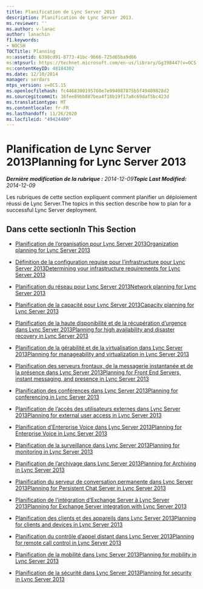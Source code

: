```yaml
---
title: Planification de Lync Server 2013
description: Planification de Lync Server 2013.
ms.reviewer: ''
ms.author: v-lanac
author: lanachin
f1.keywords:
- NOCSH
TOCTitle: Planning
ms:assetid: 6398cd91-8773-41bc-9b66-725d65ba9d66
ms:mtpsurl: https://technet.microsoft.com/en-us/library/Gg398447(v=OCS.15)
ms:contentKeyID: 48184302
ms.date: 12/10/2014
manager: serdars
mtps_version: v=OCS.15
ms.openlocfilehash: fc4468300195760e7e994087875b5f49489828d2
ms.sourcegitcommit: 36fee89bb887bea4f18b19f17a8c69daf5bc423d
ms.translationtype: MT
ms.contentlocale: fr-FR
ms.lasthandoff: 11/26/2020
ms.locfileid: "49424400"
---
```

# <a name="planning-for-lync-server-2013"></a><span data-ttu-id="479e6-103">Planification de Lync Server 2013</span><span class="sxs-lookup"><span data-stu-id="479e6-103">Planning for Lync Server 2013</span></span>

<div data-xmlns="http://www.w3.org/1999/xhtml">

<div class="topic" data-xmlns="http://www.w3.org/1999/xhtml" data-msxsl="urn:schemas-microsoft-com:xslt" data-cs="https://msdn.microsoft.com/">

<div data-asp="https://msdn2.microsoft.com/asp">



</div>

<div id="mainSection">

<div id="mainBody"><span data-ttu-id="479e6-104">

<span> </span></span><span class="sxs-lookup"><span data-stu-id="479e6-104">

<span> </span></span></span>

<span data-ttu-id="479e6-105">_**Dernière modification de la rubrique :** 2014-12-09_</span><span class="sxs-lookup"><span data-stu-id="479e6-105">_**Topic Last Modified:** 2014-12-09_</span></span>

<span data-ttu-id="479e6-106">Les rubriques de cette section expliquent comment planifier un déploiement réussi de Lync Server.</span><span class="sxs-lookup"><span data-stu-id="479e6-106">The topics in this section describe how to plan for a successful Lync Server deployment.</span></span>

<div>

## <a name="in-this-section"></a><span data-ttu-id="479e6-107">Dans cette section</span><span class="sxs-lookup"><span data-stu-id="479e6-107">In This Section</span></span>

  - [<span data-ttu-id="479e6-108">Planification de l’organisation pour Lync Server 2013</span><span class="sxs-lookup"><span data-stu-id="479e6-108">Organization planning for Lync Server 2013</span></span>](lync-server-2013-planning-for-your-organization.md)

  - [<span data-ttu-id="479e6-109">Définition de la configuration requise pour l’infrastructure pour Lync Server 2013</span><span class="sxs-lookup"><span data-stu-id="479e6-109">Determining your infrastructure requirements for Lync Server 2013</span></span>](lync-server-2013-determining-your-infrastructure-requirements.md)

  - [<span data-ttu-id="479e6-110">Planification du réseau pour Lync Server 2013</span><span class="sxs-lookup"><span data-stu-id="479e6-110">Network planning for Lync Server 2013</span></span>](lync-server-2013-network-planning.md)

  - [<span data-ttu-id="479e6-111">Planification de la capacité pour Lync Server 2013</span><span class="sxs-lookup"><span data-stu-id="479e6-111">Capacity planning for Lync Server 2013</span></span>](lync-server-2013-capacity-planning.md)

  - [<span data-ttu-id="479e6-112">Planification de la haute disponibilité et de la récupération d’urgence dans Lync Server 2013</span><span class="sxs-lookup"><span data-stu-id="479e6-112">Planning for high availability and disaster recovery in Lync Server 2013</span></span>](lync-server-2013-planning-for-high-availability-and-disaster-recovery.md)

  - [<span data-ttu-id="479e6-113">Planification de la gérabilité et de la virtualisation dans Lync Server 2013</span><span class="sxs-lookup"><span data-stu-id="479e6-113">Planning for manageability and virtualization in Lync Server 2013</span></span>](lync-server-2013-planning-for-manageability-and-virtualization.md)

  - [<span data-ttu-id="479e6-114">Planification des serveurs frontaux, de la messagerie instantanée et de la présence dans Lync Server 2013</span><span class="sxs-lookup"><span data-stu-id="479e6-114">Planning for Front End Servers, instant messaging, and presence in Lync Server 2013</span></span>](lync-server-2013-planning-for-front-end-servers-instant-messaging-and-presence.md)

  - [<span data-ttu-id="479e6-115">Planification des conférences dans Lync Server 2013</span><span class="sxs-lookup"><span data-stu-id="479e6-115">Planning for conferencing in Lync Server 2013</span></span>](lync-server-2013-planning-for-conferencing.md)

  - [<span data-ttu-id="479e6-116">Planification de l’accès des utilisateurs externes dans Lync Server 2013</span><span class="sxs-lookup"><span data-stu-id="479e6-116">Planning for external user access in Lync Server 2013</span></span>](lync-server-2013-planning-for-external-user-access.md)

  - [<span data-ttu-id="479e6-117">Planification d’Enterprise Voice dans Lync Server 2013</span><span class="sxs-lookup"><span data-stu-id="479e6-117">Planning for Enterprise Voice in Lync Server 2013</span></span>](lync-server-2013-planning-for-enterprise-voice.md)

  - [<span data-ttu-id="479e6-118">Planification de la surveillance dans Lync Server 2013</span><span class="sxs-lookup"><span data-stu-id="479e6-118">Planning for monitoring in Lync Server 2013</span></span>](lync-server-2013-planning-for-monitoring.md)

  - [<span data-ttu-id="479e6-119">Planification de l’archivage dans Lync Server 2013</span><span class="sxs-lookup"><span data-stu-id="479e6-119">Planning for Archiving in Lync Server 2013</span></span>](lync-server-2013-planning-for-archiving.md)

  - [<span data-ttu-id="479e6-120">Planification du serveur de conversation permanente dans Lync Server 2013</span><span class="sxs-lookup"><span data-stu-id="479e6-120">Planning for Persistent Chat Server in Lync Server 2013</span></span>](lync-server-2013-planning-for-persistent-chat-server.md)

  - [<span data-ttu-id="479e6-121">Planification de l’intégration d’Exchange Server à Lync Server 2013</span><span class="sxs-lookup"><span data-stu-id="479e6-121">Planning for Exchange Server integration with Lync Server 2013</span></span>](lync-server-2013-planning-for-exchange-server-integration.md)

  - [<span data-ttu-id="479e6-122">Planification des clients et des appareils dans Lync Server 2013</span><span class="sxs-lookup"><span data-stu-id="479e6-122">Planning for clients and devices in Lync Server 2013</span></span>](lync-server-2013-planning-for-clients-and-devices.md)

  - [<span data-ttu-id="479e6-123">Planification du contrôle d’appel distant dans Lync Server 2013</span><span class="sxs-lookup"><span data-stu-id="479e6-123">Planning for remote call control in Lync Server 2013</span></span>](lync-server-2013-planning-for-remote-call-control.md)

  - [<span data-ttu-id="479e6-124">Planification de la mobilité dans Lync Server 2013</span><span class="sxs-lookup"><span data-stu-id="479e6-124">Planning for mobility in Lync Server 2013</span></span>](lync-server-2013-planning-for-mobility.md)

  - [<span data-ttu-id="479e6-125">Planification de la sécurité dans Lync Server 2013</span><span class="sxs-lookup"><span data-stu-id="479e6-125">Planning for security in Lync Server 2013</span></span>](lync-server-2013-planning-for-security.md)

<span data-ttu-id="479e6-126"></div>

</div>

<span> </span>

</div>

</div>

</span><span class="sxs-lookup"><span data-stu-id="479e6-126"></div>

</div>

<span> </span>

</div>

</div>

</span></span></div>

